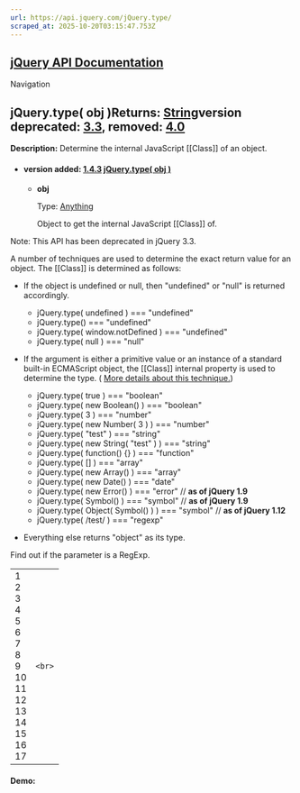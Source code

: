 ```yaml
---
url: https://api.jquery.com/jQuery.type/
scraped_at: 2025-10-20T03:15:47.753Z
---
```


## [jQuery API Documentation](https://jquery.com/ "jQuery API Documentation")

Navigation

## jQuery.type( obj )Returns: [String](http://api.jquery.com/Types/\#String)version deprecated: [3.3](https://api.jquery.com/category/version/3.3/), removed: [4.0](https://api.jquery.com/category/version/4.0/)

**Description:** Determine the internal JavaScript \[\[Class\]\] of an object.

- #### version added: [1.4.3](https://api.jquery.com/category/version/1.4.3/) [jQuery.type( obj )](https://api.jquery.com/jQuery.type/\#jQuery-type-obj)

  - **obj**

    Type: [Anything](http://api.jquery.com/Types/#Anything)

    Object to get the internal JavaScript \[\[Class\]\] of.

Note: This API has been deprecated in jQuery 3.3.

A number of techniques are used to determine the exact return value for an object. The \[\[Class\]\] is determined as follows:

- If the object is undefined or null, then "undefined" or "null" is returned accordingly.
  - jQuery.type( undefined ) === "undefined"
  - jQuery.type() === "undefined"
  - jQuery.type( window.notDefined ) === "undefined"
  - jQuery.type( null ) === "null"
- If the argument is either a primitive value or an instance of a standard built-in ECMAScript object, the \[\[Class\]\] internal property is used to determine the type. ( [More details about this technique.](http://perfectionkills.com/instanceof-considered-harmful-or-how-to-write-a-robust-isarray/))

  - jQuery.type( true ) === "boolean"
  - jQuery.type( new Boolean() ) === "boolean"
  - jQuery.type( 3 ) === "number"
  - jQuery.type( new Number( 3 ) ) === "number"
  - jQuery.type( "test" ) === "string"
  - jQuery.type( new String( "test" ) ) === "string"
  - jQuery.type( function() {} ) === "function"
  - jQuery.type( \[\] ) === "array"
  - jQuery.type( new Array() ) === "array"
  - jQuery.type( new Date() ) === "date"
  - jQuery.type( new Error() ) === "error" // **as of jQuery 1.9**
  - jQuery.type( Symbol() ) === "symbol" // **as of jQuery 1.9**
  - jQuery.type( Object( Symbol() ) ) === "symbol" // **as of jQuery 1.12**
  - jQuery.type( /test/ ) === "regexp"
- Everything else returns "object" as its type.

Find out if the parameter is a RegExp.

|     |     |
| --- | --- |
| 1<br>2<br>3<br>4<br>5<br>6<br>7<br>8<br>9<br>10<br>11<br>12<br>13<br>14<br>15<br>16<br>17 | ```<br>``` |

#### Demo: